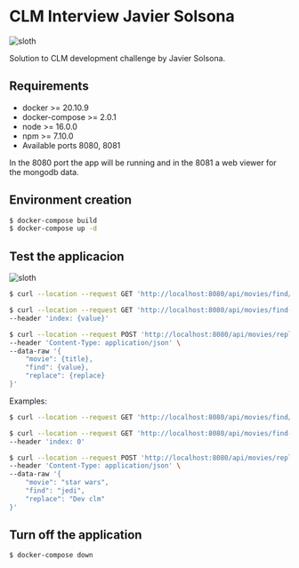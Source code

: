 # CLM Interview Javier Solsona

![sloth](https://media.giphy.com/media/7c8zUY2t0dsEcxu5on/giphy.gif)

Solution to CLM development challenge by Javier Solsona.

## Requirements

* docker >= 20.10.9
* docker-compose >= 2.0.1
* node >= 16.0.0
* npm >= 7.10.0 
* Available ports 8080, 8081

In the 8080 port the app will be running and in the 8081 a web viewer for the mongodb data.

## Environment creation

```sh
$ docker-compose build
$ docker-compose up -d
```

## Test the applicacion

![sloth](https://media.giphy.com/media/UDjF1zMreMld6/giphy.gif)

```sh
$ curl --location --request GET 'http://localhost:8080/api/movies/find/{title}'

$ curl --location --request GET 'http://localhost:8080/api/movies/find-all' \
--header 'index: {value}'

$ curl --location --request POST 'http://localhost:8080/api/movies/replace' \
--header 'Content-Type: application/json' \
--data-raw '{
    "movie": {title},
    "find": {value},
    "replace": {replace}
}'
```

Examples:


```sh
$ curl --location --request GET 'http://localhost:8080/api/movies/find/star%20wars'

$ curl --location --request GET 'http://localhost:8080/api/movies/find-all' \
--header 'index: 0'

$ curl --location --request POST 'http://localhost:8080/api/movies/replace' \
--header 'Content-Type: application/json' \
--data-raw '{
    "movie": "star wars",
    "find": "jedi",
    "replace": "Dev clm"
}'
```

## Turn off the application

```sh
$ docker-compose down
```
